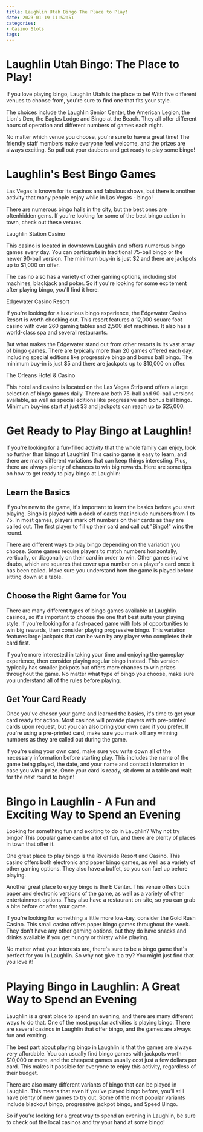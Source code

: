 ```yaml
---
title: Laughlin Utah Bingo The Place to Play!
date: 2023-01-19 11:52:51
categories:
- Casino Slots
tags:
---
```



#  Laughlin Utah Bingo: The Place to Play!

If you love playing bingo, Laughlin Utah is the place to be! With five different venues to choose from, you're sure to find one that fits your style.

The choices include the Laughlin Senior Center, the American Legion, the Lion's Den, the Eagles Lodge and Bingo at the Beach. They all offer different hours of operation and different numbers of games each night.

No matter which venue you choose, you're sure to have a great time! The friendly staff members make everyone feel welcome, and the prizes are always exciting. So pull out your daubers and get ready to play some bingo!

#  Laughlin's Best Bingo Games

Las Vegas is known for its casinos and fabulous shows, but there is another activity that many people enjoy while in Las Vegas - bingo!

There are numerous bingo halls in the city, but the best ones are oftenhidden gems. If you're looking for some of the best bingo action in town, check out these venues.

Laughlin Station Casino

This casino is located in downtown Laughlin and offers numerous bingo games every day. You can participate in traditional 75-ball bingo or the newer 90-ball version. The minimum buy-in is just $2 and there are jackpots up to $1,000 on offer.

The casino also has a variety of other gaming options, including slot machines, blackjack and poker. So if you're looking for some excitement after playing bingo, you'll find it here.

Edgewater Casino Resort

If you're looking for a luxurious bingo experience, the Edgewater Casino Resort is worth checking out. This resort features a 12,000 square foot casino with over 260 gaming tables and 2,500 slot machines. It also has a world-class spa and several restaurants.

But what makes the Edgewater stand out from other resorts is its vast array of bingo games. There are typically more than 20 games offered each day, including special editions like progressive bingo and bonus ball bingo. The minimum buy-in is just $5 and there are jackpots up to $10,000 on offer.

The Orleans Hotel & Casino

This hotel and casino is located on the Las Vegas Strip and offers a large selection of bingo games daily. There are both 75-ball and 90-ball versions available, as well as special editions like progressive and bonus ball bingo. Minimum buy-ins start at just $3 and jackpots can reach up to $25,000.

#  Get Ready to Play Bingo at Laughlin!

If you're looking for a fun-filled activity that the whole family can enjoy, look no further than bingo at Laughlin! This casino game is easy to learn, and there are many different variations that can keep things interesting. Plus, there are always plenty of chances to win big rewards. Here are some tips on how to get ready to play bingo at Laughlin:

## Learn the Basics

If you're new to the game, it's important to learn the basics before you start playing. Bingo is played with a deck of cards that include numbers from 1 to 75. In most games, players mark off numbers on their cards as they are called out. The first player to fill up their card and call out "Bingo!" wins the round.

There are different ways to play bingo depending on the variation you choose. Some games require players to match numbers horizontally, vertically, or diagonally on their card in order to win. Other games involve daubs, which are squares that cover up a number on a player's card once it has been called. Make sure you understand how the game is played before sitting down at a table.

## Choose the Right Game for You

There are many different types of bingo games available at Laughlin casinos, so it's important to choose the one that best suits your playing style. If you're looking for a fast-paced game with lots of opportunities to win big rewards, then consider playing progressive bingo. This variation features large jackpots that can be won by any player who completes their card first.

If you're more interested in taking your time and enjoying the gameplay experience, then consider playing regular bingo instead. This version typically has smaller jackpots but offers more chances to win prizes throughout the game. No matter what type of bingo you choose, make sure you understand all of the rules before playing.

## Get Your Card Ready

Once you've chosen your game and learned the basics, it's time to get your card ready for action. Most casinos will provide players with pre-printed cards upon request, but you can also bring your own card if you prefer. If you're using a pre-printed card, make sure you mark off any winning numbers as they are called out during the game.

If you're using your own card, make sure you write down all of the necessary information before starting play. This includes the name of the game being played, the date, and your name and contact information in case you win a prize. Once your card is ready, sit down at a table and wait for the next round to begin!

#  Bingo in Laughlin - A Fun and Exciting Way to Spend an Evening

Looking for something fun and exciting to do in Laughlin? Why not try bingo? This popular game can be a lot of fun, and there are plenty of places in town that offer it.

One great place to play bingo is the Riverside Resort and Casino. This casino offers both electronic and paper bingo games, as well as a variety of other gaming options. They also have a buffet, so you can fuel up before playing.

Another great place to enjoy bingo is the E Center. This venue offers both paper and electronic versions of the game, as well as a variety of other entertainment options. They also have a restaurant on-site, so you can grab a bite before or after your game.

If you're looking for something a little more low-key, consider the Gold Rush Casino. This small casino offers paper bingo games throughout the week. They don't have any other gaming options, but they do have snacks and drinks available if you get hungry or thirsty while playing.

No matter what your interests are, there's sure to be a bingo game that's perfect for you in Laughlin. So why not give it a try? You might just find that you love it!

#  Playing Bingo in Laughlin: A Great Way to Spend an Evening

Laughlin is a great place to spend an evening, and there are many different ways to do that. One of the most popular activities is playing bingo. There are several casinos in Laughlin that offer bingo, and the games are always fun and exciting.

The best part about playing bingo in Laughlin is that the games are always very affordable. You can usually find bingo games with jackpots worth $10,000 or more, and the cheapest games usually cost just a few dollars per card. This makes it possible for everyone to enjoy this activity, regardless of their budget.

There are also many different variants of bingo that can be played in Laughlin. This means that even if you’ve played bingo before, you’ll still have plenty of new games to try out. Some of the most popular variants include blackout bingo, progressive jackpot bingo, and Speed Bingo.

So if you’re looking for a great way to spend an evening in Laughlin, be sure to check out the local casinos and try your hand at some bingo!